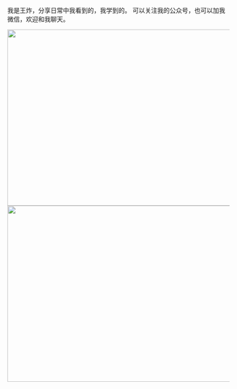 
我是王炸，分享日常中我看到的，我学到的。
可以关注我的公众号，也可以加我微信，欢迎和我聊天。
<div align="center">
<img src="https://github.com/yetaimei/be_coder/blob/master/img/公众号二维码.jpeg" height="400" width="600">
<img src="https://github.com/yetaimei/be_coder/blob/master/img/微信二维码.jpeg" height="400" width="600">
</div>
